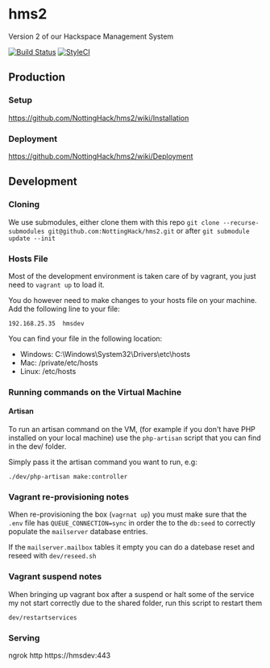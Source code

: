# hms2
Version 2 of our Hackspace Management System

[![Build Status](https://travis-ci.org/NottingHack/hms2.svg?branch=master)](https://travis-ci.org/NottingHack/hms2)
[![StyleCI](https://github.styleci.io/repos/58862112/shield?branch=main)](https://github.styleci.io/repos/58862112?branch=main)

## Production
### Setup
https://github.com/NottingHack/hms2/wiki/Installation
### Deployment
https://github.com/NottingHack/hms2/wiki/Deployment

## Development
### Cloning
We use submodules, either clone them with this repo
`git clone --recurse-submodules git@github.com:NottingHack/hms2.git`
or after
`git submodule update --init`

### Hosts File

Most of the development environment is taken care of by vagrant, you just need to `vagrant up` to load it.

You do however need to make changes to your hosts file on your machine. Add the following line to your file:

`192.168.25.35	hmsdev`

You can find your file in the following location:

* Windows: C:\Windows\System32\Drivers\etc\hosts
* Mac: /private/etc/hosts
* Linux: /etc/hosts

### Running commands on the Virtual Machine

#### Artisan

To run an artisan command on the VM, (for example if you don't have PHP installed on your local machine) use the ```php-artisan``` script that you can find in the dev/ folder.

Simply pass it the artisan command you want to run, e.g:

```./dev/php-artisan make:controller```

### Vagrant re-provisioning notes

When re-provisioning the box (`vagrnat up`) you must make sure that the `.env` file has `QUEUE_CONNECTION=sync` in order the to the `db:seed` to correctly populate the `mailserver` database entries.

If the `mailserver.mailbox` tables it empty you can do a datebase reset and reseed with `dev/reseed.sh`

### Vagrant suspend notes

When bringing up vagrant box after a suspend or halt some of the service my not start correctly due to the shared folder, run this script to restart them

`dev/restartservices`

### Serving 
ngrok http https://hmsdev:443
